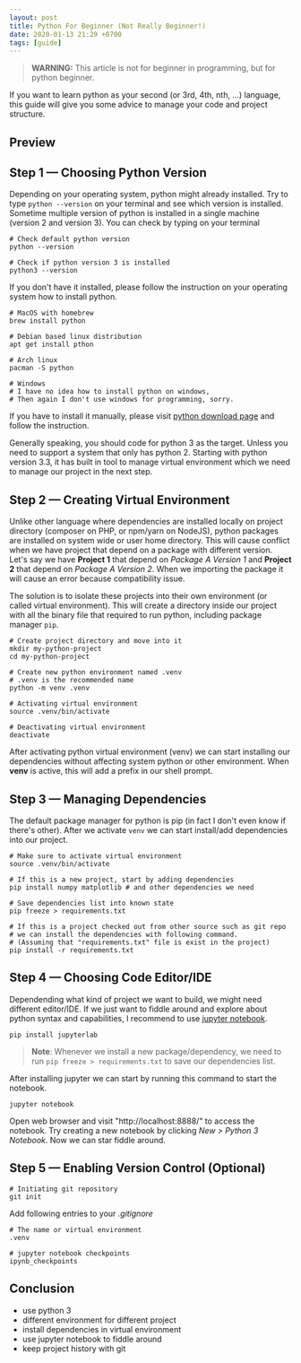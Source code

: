 ```yaml
---
layout: post
title: Python For Beginner (Not Really Beginner!)
date: 2020-01-13 21:29 +0700
tags: [guide]
---
```


> **WARNING:** This article is not for beginner in programming, but for python beginner.

If you want to learn python as your second (or 3rd, 4th, nth, ...) language, this guide will give you some advice to manage your code and project structure.

## Preview

<link type="text/css" rel="stylesheet" href="/assets/asciinema/asciinema-player.css"/>
<asciinema-player src="/assets/asciinema/cast/python-get-started.cast" speed="2" idle-time-limit="1"></asciinema-player>
<script src="/assets/asciinema/asciinema-player.js"></script>

## Step 1 — Choosing Python Version

Depending on your operating system, python might already installed. Try to type `python --version` on your terminal and see which version is installed. Sometime multiple version of python is installed in a single machine (version 2 and version 3). You can check by typing on your terminal

```shell
# Check default python version
python --version

# Check if python version 3 is installed
python3 --version
```

If you don't have it installed, please follow the instruction on your operating system how to install python.

```shell
# MacOS with homebrew
brew install python

# Debian based linux distribution
apt get install pthon

# Arch linux
pacman -S python

# Windows
# I have no idea how to install python on windows,
# Then again I don't use windows for programming, sorry.
```

If you have to install it manually, please visit [python download page][python-download] and follow the instruction.

Generally speaking, you should code for python 3 as the target. Unless you need to support a system that only has python 2. Starting with python version 3.3, it has built in tool to manage virtual environment which we need to manage our project in the next step.

## Step 2 — Creating Virtual Environment

Unlike other language where dependencies are installed locally on project directory (composer on PHP, or npm/yarn on NodeJS), python packages are installed on system wide or user home directory. This will cause conflict when we have project that depend on a package with different version. Let's say we have **Project 1** that depend on _Package A Version 1_ and **Project 2** that depend on _Package A Version 2_. When we importing the package it will cause an error because compatibility issue.

The solution is to isolate these projects into their own environment (or called virtual environment). This will create a directory inside our project with all the binary file that required to run python, including package manager `pip`.

```shell
# Create project directory and move into it
mkdir my-python-project
cd my-python-project

# Create new python environment named .venv
# .venv is the recommended name
python -m venv .venv

# Activating virtual environment
source .venv/bin/activate

# Deactivating virtual environment
deactivate
```

After activating python virtual environment (venv) we can start installing our dependencies without affecting system python or other environment. When **venv** is active, this will add a prefix in our shell prompt.

## Step 3 — Managing Dependencies

The default package manager for python is pip (in fact I don't even know if there's other). After we activate `venv` we can start install/add dependencies into our project.

```shell
# Make sure to activate virtual environment
source .venv/bin/activate

# If this is a new project, start by adding dependencies
pip install numpy matplotlib # and other dependencies we need

# Save dependencies list into known state
pip freeze > requirements.txt

# If this is a project checked out from other source such as git repo
# we can install the dependencies with following command.
# (Assuming that "requirements.txt" file is exist in the project)
pip install -r requirements.txt
```

## Step 4 — Choosing Code Editor/IDE

Dependending what kind of project we want to build, we might need different editor/IDE. If we just want to fiddle around and explore about python syntax and capabilities, I recommend to use [jupyter notebook][install-jupyter].

```shell
pip install jupyterlab
```

> **Note**: Whenever we install a new package/dependency, we need to run `pip freeze > requirements.txt` to save our dependencies list.

After installing jupyter we can start by running this command to start the notebook.

```shell
jupyter notebook
```

Open web browser and visit "http://localhost:8888/" to access the notebook. Try creating a new notebook by clicking _New > Python 3 Notebook_. Now we can star fiddle around.

## Step 5 — Enabling Version Control (Optional)

```shell
# Initiating git repository
git init
```

Add following entries to your _.gitignore_

```shell
# The name or virtual environment
.venv

# jupyter notebook checkpoints
ipynb_checkpoints
```

## Conclusion

- use python 3
- different environment for different project
- install dependencies in virtual environment
- use jupyter notebook to fiddle around
- keep project history with git

[no-prefix-prompt]: /assets/images/no-prefix-prompt.png
[install-jupyter]: https://jupyter.org/install.html
[python-download]: https://www.python.org/downloads/
